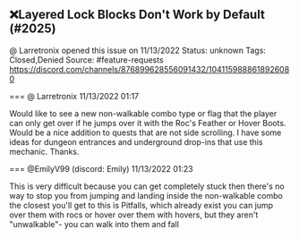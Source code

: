 ## ❌Layered Lock Blocks Don't Work by Default (#2025)
@ Larretronix opened this issue on 11/13/2022
Status: unknown
Tags: Closed,Denied
Source: #feature-requests https://discord.com/channels/876899628556091432/1041159888618926080


=== @ Larretronix 11/13/2022 01:17

Would like to see a new non-walkable combo type or flag that the player can only get over if he jumps over it with the Roc's Feather or Hover Boots. Would be a nice addition to quests that are not side scrolling. I have some ideas for dungeon entrances and underground drop-ins that use this mechanic. Thanks.

=== @EmilyV99 (discord: Emily) 11/13/2022 01:23

This is very difficult because you can get completely stuck then
there's no way to stop you from jumping and landing inside the non-walkable combo
the closest you'll get to this is Pitfalls, which already exist
you can jump over them with rocs or hover over them with hovers, but they aren't "unwalkable"- you can walk into them and fall
